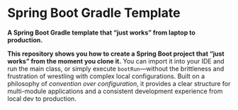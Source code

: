 # Spring Boot Gradle Template

**A Spring Boot Gradle template that “just works” from laptop to production.**

**This repository shows you how to create a Spring Boot project that “just works” from the moment you clone it.** You can import it into your IDE and run the main class, or simply execute `bootRun`—without the brittleness and frustration of wrestling with complex local configurations. Built on a philosophy of *convention over configuration*, it provides a clear structure for multi-module applications and a consistent development experience from local dev to production.

